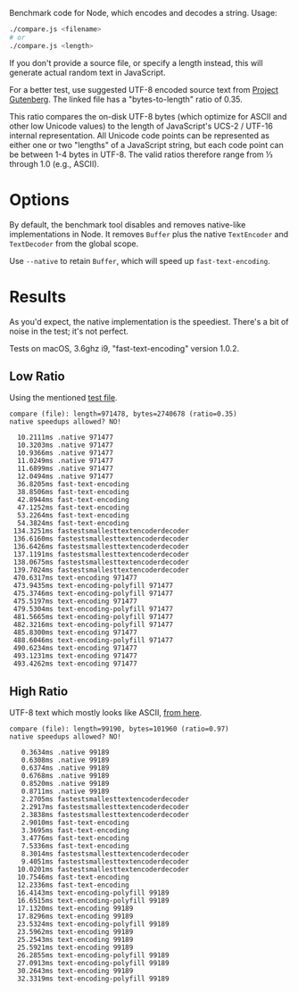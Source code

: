 Benchmark code for Node, which encodes and decodes a string.
Usage:

```bash
./compare.js <filename>
# or
./compare.js <length>
```

If you don't provide a source file, or specify a length instead, this will generate actual random text in JavaScript.

For a better test, use suggested UTF-8 encoded source text from [Project Gutenberg](https://www.gutenberg.org/files/23841/23841-0.txt).
The linked file has a "bytes-to-length" ratio of 0.35.

This ratio compares the on-disk UTF-8 bytes (which optimize for ASCII and other low Unicode values) to the length of JavaScript's UCS-2 / UTF-16 internal representation.
All Unicode code points can be represented as either one or two "lengths" of a JavaScript string, but each code point can be between 1-4 bytes in UTF-8.
The valid ratios therefore range from ⅓ through 1.0 (e.g., ASCII).

# Options

By default, the benchmark tool disables and removes native-like implementations in Node.
It removes `Buffer` plus the native `TextEncoder` and `TextDecoder` from the global scope.

Use `--native` to retain `Buffer`, which will speed up `fast-text-encoding`.

# Results

As you'd expect, the native implementation is the speediest.
There's a bit of noise in the test; it's not perfect.

Tests on macOS, 3.6ghz i9, "fast-text-encoding" version 1.0.2.

## Low Ratio

Using the mentioned [test file](https://www.gutenberg.org/files/23841/23841-0.txt).

```
compare (file): length=971478, bytes=2740678 (ratio=0.35)
native speedups allowed? NO!

  10.2111ms .native 971477
  10.3203ms .native 971477
  10.9366ms .native 971477
  11.0249ms .native 971477
  11.6899ms .native 971477
  12.0494ms .native 971477
  36.8205ms fast-text-encoding 
  38.8506ms fast-text-encoding 
  42.8944ms fast-text-encoding 
  47.1252ms fast-text-encoding 
  53.2264ms fast-text-encoding 
  54.3824ms fast-text-encoding 
 134.3251ms fastestsmallesttextencoderdecoder 
 136.6160ms fastestsmallesttextencoderdecoder 
 136.6426ms fastestsmallesttextencoderdecoder 
 137.1191ms fastestsmallesttextencoderdecoder 
 138.0675ms fastestsmallesttextencoderdecoder 
 139.7024ms fastestsmallesttextencoderdecoder 
 470.6317ms text-encoding 971477
 473.9435ms text-encoding-polyfill 971477
 475.3746ms text-encoding-polyfill 971477
 475.5197ms text-encoding 971477
 479.5304ms text-encoding-polyfill 971477
 481.5665ms text-encoding-polyfill 971477
 482.3216ms text-encoding-polyfill 971477
 485.8300ms text-encoding 971477
 488.6046ms text-encoding-polyfill 971477
 490.6234ms text-encoding 971477
 493.1231ms text-encoding 971477
 493.4262ms text-encoding 971477
```

## High Ratio

UTF-8 text which mostly looks like ASCII, [from here](https://www.gutenberg.org/ebooks/44217.txt.utf-8).

```
compare (file): length=99190, bytes=101960 (ratio=0.97)
native speedups allowed? NO!

   0.3634ms .native 99189
   0.6308ms .native 99189
   0.6374ms .native 99189
   0.6768ms .native 99189
   0.8520ms .native 99189
   0.8711ms .native 99189
   2.2705ms fastestsmallesttextencoderdecoder 
   2.2917ms fastestsmallesttextencoderdecoder 
   2.3838ms fastestsmallesttextencoderdecoder 
   2.9010ms fast-text-encoding 
   3.3695ms fast-text-encoding 
   3.4776ms fast-text-encoding 
   7.5336ms fast-text-encoding 
   8.3014ms fastestsmallesttextencoderdecoder 
   9.4051ms fastestsmallesttextencoderdecoder 
  10.0201ms fastestsmallesttextencoderdecoder 
  10.7546ms fast-text-encoding 
  12.2336ms fast-text-encoding 
  16.4143ms text-encoding-polyfill 99189
  16.6515ms text-encoding-polyfill 99189
  17.1320ms text-encoding 99189
  17.8296ms text-encoding 99189
  23.5324ms text-encoding-polyfill 99189
  23.5962ms text-encoding 99189
  25.2543ms text-encoding 99189
  25.5921ms text-encoding 99189
  26.2855ms text-encoding-polyfill 99189
  27.0913ms text-encoding-polyfill 99189
  30.2643ms text-encoding 99189
  32.3319ms text-encoding-polyfill 99189
```
